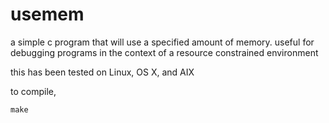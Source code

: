 usemem
======

a simple c program that will use a specified amount of memory. useful for debugging programs in the context of a resource constrained environment

this has been tested on Linux, OS X, and AIX

to compile,
```
make
```
